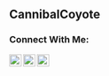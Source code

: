 ## CannibalCoyote

### Connect With Me:
[<img align="left" alt="CannibalCoyote | YouTube" width="22px" src="https://cdn.jsdelivr.net/npm/simple-icons@3.8.0/icons/youtube.svg">][youtube]
[<img align="left" alt="CannibalCoyote | Twitch" width="22px" src="https://cdn.jsdelivr.net/npm/simple-icons@3.8.0/icons/twitch.svg">][twitch]
[<img align="left" alt="CannibalCoyote | Discord" width="22px" src="https://cdn.jsdelivr.net/npm/simple-icons@3.8.0/icons/discord.svg">][discord]
<br>

[youtube]: https://www.youtube.com/channel/UCl94z4lrEfr5mfIe0Di-_yA?
[twitch]: https://twitch.tv/cannibalcoyote
[discord]: https://discord.gg/79tkMpt
